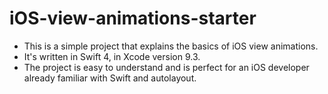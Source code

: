 # iOS-view-animations-starter

* This is a simple project that explains the basics of iOS view animations. 
* It's written in Swift 4, in Xcode version 9.3. 
* The project is easy to understand and is perfect for an iOS developer already familiar with Swift and autolayout.
